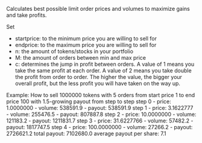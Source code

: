Calculates best possible limit order prices and volumes to maximize gains and take profits.

Set 
- startprice: to the minimum price you are willing to sell for
- endprice: to the maximum price you are willing to sell for
- n: the amount of tokens/stocks in your portfolio
- M: the amount of orders between min and max price
- c: determines the jump in profit between orders. 
A value of 1 means you take the same profit at each order. 
A value of 2 means you take double the profit from order to order.
The higher the value, the bigger your overall profit, but the less profit you will have taken on the way up.

Example:
How to sell 1000000 tokens with 5 orders from start price 1 to end price 100 with 1.5-growing payout from step to step
step 0 - price: 1.0000000 - volume: 538591.9 - payout: 538591.9
step 1 - price: 3.1622777 - volume: 255476.5 - payout: 807887.8
step 2 - price: 10.0000000 - volume: 121183.2 - payout: 1211831.7
step 3 - price: 31.6227766 - volume: 57482.2 - payout: 1817747.5
step 4 - price: 100.0000000 - volume: 27266.2 - payout: 2726621.2
total payout: 7102680.0
average payout per share: 7.1